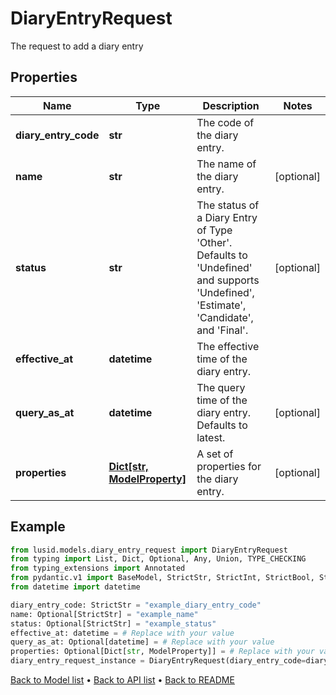 # DiaryEntryRequest

The request to add a diary entry
## Properties
Name | Type | Description | Notes
------------ | ------------- | ------------- | -------------
**diary_entry_code** | **str** | The code of the diary entry. | 
**name** | **str** | The name of the diary entry. | [optional] 
**status** | **str** | The status of a Diary Entry of Type &#39;Other&#39;. Defaults to &#39;Undefined&#39; and supports &#39;Undefined&#39;, &#39;Estimate&#39;, &#39;Candidate&#39;, and &#39;Final&#39;. | [optional] 
**effective_at** | **datetime** | The effective time of the diary entry. | 
**query_as_at** | **datetime** | The query time of the diary entry. Defaults to latest. | [optional] 
**properties** | [**Dict[str, ModelProperty]**](ModelProperty.md) | A set of properties for the diary entry. | [optional] 
## Example

```python
from lusid.models.diary_entry_request import DiaryEntryRequest
from typing import List, Dict, Optional, Any, Union, TYPE_CHECKING
from typing_extensions import Annotated
from pydantic.v1 import BaseModel, StrictStr, StrictInt, StrictBool, StrictFloat, StrictBytes, Field, validator, ValidationError, conlist, constr
from datetime import datetime

diary_entry_code: StrictStr = "example_diary_entry_code"
name: Optional[StrictStr] = "example_name"
status: Optional[StrictStr] = "example_status"
effective_at: datetime = # Replace with your value
query_as_at: Optional[datetime] = # Replace with your value
properties: Optional[Dict[str, ModelProperty]] = # Replace with your value
diary_entry_request_instance = DiaryEntryRequest(diary_entry_code=diary_entry_code, name=name, status=status, effective_at=effective_at, query_as_at=query_as_at, properties=properties)

```

[Back to Model list](../README.md#documentation-for-models) &#8226; [Back to API list](../README.md#documentation-for-api-endpoints) &#8226; [Back to README](../README.md)

